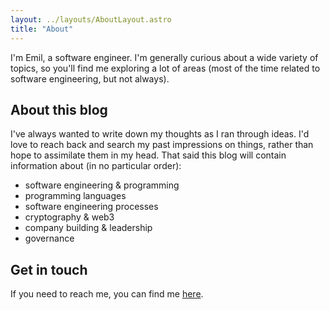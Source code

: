 ```yaml
---
layout: ../layouts/AboutLayout.astro
title: "About"
---
```


I'm Emil, a software engineer. I'm generally curious about a wide variety of topics, so you'll find me exploring a lot of areas (most of the time related to software engineering, but not always).

## About this blog

I've always wanted to write down my thoughts as I ran through ideas. I'd love to reach back and search my past impressions on things, rather than hope to assimilate them in my head. That said this blog will contain information about (in no particular order):
- software engineering & programming
- programming languages
- software engineering processes
- cryptography & web3
- company building & leadership
- governance

## Get in touch

If you need to reach me, you can find me [here](mailto:devil.amstelden@google.com).
